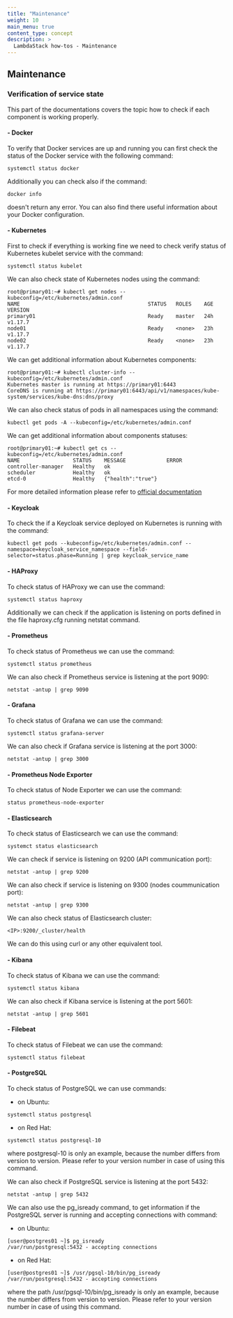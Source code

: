 ```yaml
---
title: "Maintenance"
weight: 10
main_menu: true
content_type: concept
description: >
  LambdaStack how-tos - Maintenance
---
```


## Maintenance

### Verification of service state

This part of the documentations covers the topic how to check if each component is working properly.

#### - Docker

To verify that Docker services are up and running you can first check the status of the Docker service
with the following command:

```shell
systemctl status docker
```

Additionally you can check also if the command:

```shell
docker info
```

doesn't return any error. You can also find there useful information about your Docker configuration.

#### - Kubernetes

First to check if everything is working fine we need to check verify status of Kubernetes kubelet service with the command:

```shell
systemctl status kubelet
```

We can also check state of Kubernetes nodes using the command:

```shell
root@primary01:~# kubectl get nodes --kubeconfig=/etc/kubernetes/admin.conf
NAME                                         STATUS   ROLES    AGE   VERSION
primary01                                    Ready    master   24h   v1.17.7
node01                                       Ready    <none>   23h   v1.17.7
node02                                       Ready    <none>   23h   v1.17.7
```

We can get additional information about Kubernetes components:

```shell
root@primary01:~# kubectl cluster-info --kubeconfig=/etc/kubernetes/admin.conf
Kubernetes master is running at https://primary01:6443
CoreDNS is running at https://primary01:6443/api/v1/namespaces/kube-system/services/kube-dns:dns/proxy
```

We can also check status of pods in all namespaces using the command:

```shell
kubectl get pods -A --kubeconfig=/etc/kubernetes/admin.conf
```

We can get additional information about components statuses:

```shell
root@primary01:~# kubectl get cs --kubeconfig=/etc/kubernetes/admin.conf
NAME                 STATUS    MESSAGE             ERROR
controller-manager   Healthy   ok
scheduler            Healthy   ok
etcd-0               Healthy   {"health":"true"}
```

For more detailed information please refer to [official documentation](https://kubernetes.io/docs/reference/kubectl/overview/)

#### - Keycloak

To check the if a Keycloak service deployed on Kubernetes is running with the command:

```shell
kubectl get pods --kubeconfig=/etc/kubernetes/admin.conf --namespace=keycloak_service_namespace --field-selector=status.phase=Running | grep keycloak_service_name
```

#### - HAProxy

To check status of HAProxy we can use the command:

```shell
systemctl status haproxy
```

Additionally we can check if the application is listening on ports defined in the file haproxy.cfg running netstat command.

#### - Prometheus

To check status of Prometheus we can use the command:

```shell
systemctl status prometheus
```

We can also check if Prometheus service is listening at the port 9090:

```shell
netstat -antup | grep 9090
```

#### - Grafana

To check status of Grafana we can use the command:

```shell
systemctl status grafana-server
```

We can also check if Grafana service is listening at the port 3000:

```shell
netstat -antup | grep 3000
```

#### - Prometheus Node Exporter

To check status of Node Exporter we can use the command:

```shell
status prometheus-node-exporter
```

#### - Elasticsearch

To check status of Elasticsearch we can use the command:

```shell
systemct status elasticsearch
```

We can check if service is listening on 9200 (API communication port):

```shell
netstat -antup | grep 9200
```

We can also check if service is listening on 9300 (nodes coummunication port):

```shell
netstat -antup | grep 9300
```

We can also check status of Elasticsearch cluster:

```shell
<IP>:9200/_cluster/health
```

We can do this using curl or any other equivalent tool.

#### - Kibana

To check status of Kibana we can use the command:

```shell
systemctl status kibana
```

We can also check if Kibana service is listening at the port 5601:

```shell
netstat -antup | grep 5601
```

#### - Filebeat

To check status of Filebeat we can use the command:

```shell
systemctl status filebeat
```

#### - PostgreSQL

To check status of PostgreSQL we can use commands:

- on Ubuntu:

```shell
systemctl status postgresql
```

- on Red Hat:

```shell
systemctl status postgresql-10
```

where postgresql-10 is only an example, because the number differs from version to version. Please refer to your
version number in case of using this command.

We can also check if PostgreSQL service is listening at the port 5432:

```shell
netstat -antup | grep 5432
```

We can also use the pg_isready command, to get information if the PostgreSQL server is running and accepting connections
with command:

- on Ubuntu:

```shell
[user@postgres01 ~]$ pg_isready
/var/run/postgresql:5432 - accepting connections
```

- on Red Hat:

```shell
[user@postgres01 ~]$ /usr/pgsql-10/bin/pg_isready
/var/run/postgresql:5432 - accepting connections
```

where the path /usr/pgsql-10/bin/pg_isready is only an example, because the number differs from version to version. Please refer to your
version number in case of using this command.
